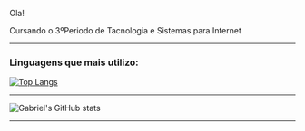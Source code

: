 Ola!

Cursando o 3ºPeriodo de Tacnologia e Sistemas para Internet

<hr>

  ### Linguagens que mais utilizo:
  [![Top Langs](https://github-readme-stats.vercel.app/api/top-langs/?username=GabrielBarbosaAfo&theme=dracula&layout=compact)](https://github.com/anuraghazra/github-readme-stats)

<hr>

 ![Gabriel's GitHub stats](https://github-readme-stats.vercel.app/api?username=GabrielBarbosaAfo&theme=dracula&show_icons=true)
 
 <hr>
